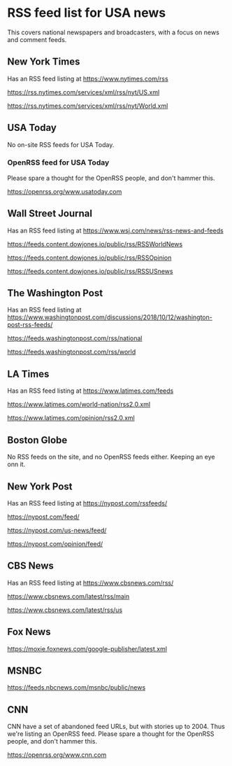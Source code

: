 # RSS feed list for USA news

This covers national newspapers and broadcasters, with a focus on news and comment feeds.


## New York Times

Has an RSS feed listing at https://www.nytimes.com/rss

https://rss.nytimes.com/services/xml/rss/nyt/US.xml

https://rss.nytimes.com/services/xml/rss/nyt/World.xml

## USA Today

No on-site RSS feeds for USA Today.

### OpenRSS feed for USA Today

Please spare a thought for the OpenRSS people, and don't hammer this.

https://openrss.org/www.usatoday.com

## Wall Street Journal

Has an RSS feed listing at https://www.wsj.com/news/rss-news-and-feeds

https://feeds.content.dowjones.io/public/rss/RSSWorldNews

https://feeds.content.dowjones.io/public/rss/RSSOpinion

https://feeds.content.dowjones.io/public/rss/RSSUSnews

## The Washington Post

Has an RSS feed listing at https://www.washingtonpost.com/discussions/2018/10/12/washington-post-rss-feeds/

https://feeds.washingtonpost.com/rss/national

https://feeds.washingtonpost.com/rss/world

##  LA Times

Has an RSS feed listing at https://www.latimes.com/feeds

https://www.latimes.com/world-nation/rss2.0.xml

https://www.latimes.com/opinion/rss2.0.xml

## Boston Globe

No RSS feeds on the site, and no OpenRSS feeds either. Keeping an eye onn it.

## New York Post

Has an RSS feed listing at https://nypost.com/rssfeeds/

https://nypost.com/feed/

https://nypost.com/us-news/feed/

https://nypost.com/opinion/feed/

## CBS News

Has an RSS feed listing at https://www.cbsnews.com/rss/

https://www.cbsnews.com/latest/rss/main

https://www.cbsnews.com/latest/rss/us

## Fox News

https://moxie.foxnews.com/google-publisher/latest.xml

## MSNBC

https://feeds.nbcnews.com/msnbc/public/news

## CNN

CNN have a set of abandoned feed URLs, but with stories up to 2004. Thus we're listing an OpenRSS feed.
Please spare a thought for the OpenRSS people, and don't hammer this.

https://openrss.org/www.cnn.com

